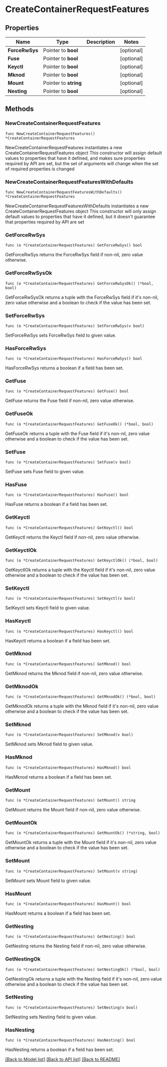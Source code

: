# CreateContainerRequestFeatures

## Properties

Name | Type | Description | Notes
------------ | ------------- | ------------- | -------------
**ForceRwSys** | Pointer to **bool** |  | [optional] 
**Fuse** | Pointer to **bool** |  | [optional] 
**Keyctl** | Pointer to **bool** |  | [optional] 
**Mknod** | Pointer to **bool** |  | [optional] 
**Mount** | Pointer to **string** |  | [optional] 
**Nesting** | Pointer to **bool** |  | [optional] 

## Methods

### NewCreateContainerRequestFeatures

`func NewCreateContainerRequestFeatures() *CreateContainerRequestFeatures`

NewCreateContainerRequestFeatures instantiates a new CreateContainerRequestFeatures object
This constructor will assign default values to properties that have it defined,
and makes sure properties required by API are set, but the set of arguments
will change when the set of required properties is changed

### NewCreateContainerRequestFeaturesWithDefaults

`func NewCreateContainerRequestFeaturesWithDefaults() *CreateContainerRequestFeatures`

NewCreateContainerRequestFeaturesWithDefaults instantiates a new CreateContainerRequestFeatures object
This constructor will only assign default values to properties that have it defined,
but it doesn't guarantee that properties required by API are set

### GetForceRwSys

`func (o *CreateContainerRequestFeatures) GetForceRwSys() bool`

GetForceRwSys returns the ForceRwSys field if non-nil, zero value otherwise.

### GetForceRwSysOk

`func (o *CreateContainerRequestFeatures) GetForceRwSysOk() (*bool, bool)`

GetForceRwSysOk returns a tuple with the ForceRwSys field if it's non-nil, zero value otherwise
and a boolean to check if the value has been set.

### SetForceRwSys

`func (o *CreateContainerRequestFeatures) SetForceRwSys(v bool)`

SetForceRwSys sets ForceRwSys field to given value.

### HasForceRwSys

`func (o *CreateContainerRequestFeatures) HasForceRwSys() bool`

HasForceRwSys returns a boolean if a field has been set.

### GetFuse

`func (o *CreateContainerRequestFeatures) GetFuse() bool`

GetFuse returns the Fuse field if non-nil, zero value otherwise.

### GetFuseOk

`func (o *CreateContainerRequestFeatures) GetFuseOk() (*bool, bool)`

GetFuseOk returns a tuple with the Fuse field if it's non-nil, zero value otherwise
and a boolean to check if the value has been set.

### SetFuse

`func (o *CreateContainerRequestFeatures) SetFuse(v bool)`

SetFuse sets Fuse field to given value.

### HasFuse

`func (o *CreateContainerRequestFeatures) HasFuse() bool`

HasFuse returns a boolean if a field has been set.

### GetKeyctl

`func (o *CreateContainerRequestFeatures) GetKeyctl() bool`

GetKeyctl returns the Keyctl field if non-nil, zero value otherwise.

### GetKeyctlOk

`func (o *CreateContainerRequestFeatures) GetKeyctlOk() (*bool, bool)`

GetKeyctlOk returns a tuple with the Keyctl field if it's non-nil, zero value otherwise
and a boolean to check if the value has been set.

### SetKeyctl

`func (o *CreateContainerRequestFeatures) SetKeyctl(v bool)`

SetKeyctl sets Keyctl field to given value.

### HasKeyctl

`func (o *CreateContainerRequestFeatures) HasKeyctl() bool`

HasKeyctl returns a boolean if a field has been set.

### GetMknod

`func (o *CreateContainerRequestFeatures) GetMknod() bool`

GetMknod returns the Mknod field if non-nil, zero value otherwise.

### GetMknodOk

`func (o *CreateContainerRequestFeatures) GetMknodOk() (*bool, bool)`

GetMknodOk returns a tuple with the Mknod field if it's non-nil, zero value otherwise
and a boolean to check if the value has been set.

### SetMknod

`func (o *CreateContainerRequestFeatures) SetMknod(v bool)`

SetMknod sets Mknod field to given value.

### HasMknod

`func (o *CreateContainerRequestFeatures) HasMknod() bool`

HasMknod returns a boolean if a field has been set.

### GetMount

`func (o *CreateContainerRequestFeatures) GetMount() string`

GetMount returns the Mount field if non-nil, zero value otherwise.

### GetMountOk

`func (o *CreateContainerRequestFeatures) GetMountOk() (*string, bool)`

GetMountOk returns a tuple with the Mount field if it's non-nil, zero value otherwise
and a boolean to check if the value has been set.

### SetMount

`func (o *CreateContainerRequestFeatures) SetMount(v string)`

SetMount sets Mount field to given value.

### HasMount

`func (o *CreateContainerRequestFeatures) HasMount() bool`

HasMount returns a boolean if a field has been set.

### GetNesting

`func (o *CreateContainerRequestFeatures) GetNesting() bool`

GetNesting returns the Nesting field if non-nil, zero value otherwise.

### GetNestingOk

`func (o *CreateContainerRequestFeatures) GetNestingOk() (*bool, bool)`

GetNestingOk returns a tuple with the Nesting field if it's non-nil, zero value otherwise
and a boolean to check if the value has been set.

### SetNesting

`func (o *CreateContainerRequestFeatures) SetNesting(v bool)`

SetNesting sets Nesting field to given value.

### HasNesting

`func (o *CreateContainerRequestFeatures) HasNesting() bool`

HasNesting returns a boolean if a field has been set.


[[Back to Model list]](../README.md#documentation-for-models) [[Back to API list]](../README.md#documentation-for-api-endpoints) [[Back to README]](../README.md)


